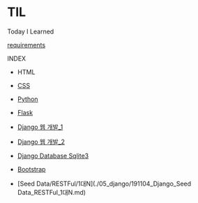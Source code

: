 # TIL
Today I Learned 

[requirements](./05_django/01_django_intro_2/requirements.txt)

INDEX

- HTML

- [CSS](./02_CSS/191022_CSS.md)

- [Python]()

- [Flask](./04_Flask/191023_Flask.md)

- [Django 웹 개발_1](./05_django/191028_Django.md)

- [Django 웹 개발_2](./05_django/191029_Django.md)

- [Django Database Sqlite3](./05_django/191030_Database.md)

- [Bootstrap](./02_CSS/191104_Django_Bootstrap.md)
- [Seed Data/RESTFul/1대N](./05_django/191104_Django_Seed Data_RESTFul_1대N.md)

